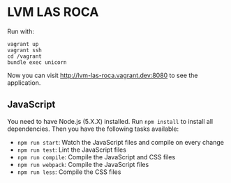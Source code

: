 # LVM LAS ROCA

Run with:

```
vagrant up
vagrant ssh
cd /vagrant
bundle exec unicorn
```

Now you can visit http://lvm-las-roca.vagrant.dev:8080 to see the application.

## JavaScript

You need to have Node.js (5.X.X) installed. Run `npm install` to install all dependencies.
Then you have the following tasks available:

* `npm run start`: Watch the JavaScript files and compile on every change
* `npm run test`: Lint the JavaScript files
* `npm run compile`: Compile the JavaScript and CSS files
* `npm run webpack`: Compile the JavaScript files
* `npm run less`: Compile the CSS files
